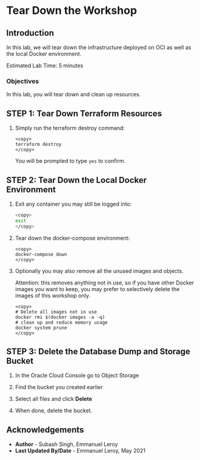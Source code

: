 # Tear Down the Workshop

## Introduction

In this lab, we will tear down the infrastructure deployed on OCI as well as the local Docker environment.

Estimated Lab Time: 5 minutes

### Objectives

In this lab, you will tear down and clean up resources.


## **STEP 1:** Tear Down Terraform Resources

1. Simply run the terraform destroy command:

    ```
    <copy>
    terraform destroy
    </copy>
    ```

    You will be prompted to type `yes` to confirm.

## **STEP 2:** Tear Down the Local Docker Environment

1. Exit any container you may still be logged into:

    ```bash
    <copy>
    exit
    </copy>
    ```

2. Tear down the docker-compose environment:
    ```
    <copy>
    docker-compose down
    </copy>
    ```

3. Optionally you may also remove all the unused images and objects.

    Attention: this removes anything not in use, so if you have other Docker images you want to keep, you may prefer to selectively delete the images of this workshop only.

    ```
    <copy>
    # Delete all images not in use
    docker rmi $(docker images -a -q)
    # clean up and reduce memory usage
    docker system prune
    </copy>
    ```

## **STEP 3:** Delete the Database Dump and Storage Bucket

1. In the Oracle Cloud Console go to Object Storage

2. Find the bucket you created earlier

3. Select all files and click **Delete**

4. When done, delete the bucket.


## Acknowledgements
 - **Author** - Subash Singh, Emmanuel Leroy
 - **Last Updated By/Date** - Emmanuel Leroy, May 2021
